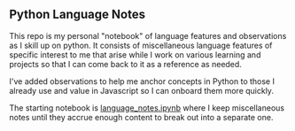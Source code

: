 ## Python Language Notes

This repo is my personal "notebook" of language features and observations as I skill up on python. It consists of miscellaneous language features of specific interest to me that arise while I work on various learning and projects so that I can come back to it as a reference as needed.

I've added observations to help me anchor concepts in Python to those I already use and value in Javascript so I can onboard them more quickly.

The starting notebook is [language_notes.ipynb](./language-notes.ipynb) where I keep miscellaneous notes until they accrue enough content to break out into a separate one.  
